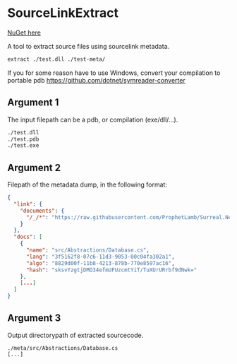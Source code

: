 # SourceLinkExtract

[NuGet here](https://www.nuget.org/packages/SourceLinkExtract/)

A tool to extract source files using sourcelink metadata.

```bash
extract ./test.dll ./test-meta/
```

If you for some reason have to use Windows, convert your compilation to portable pdb https://github.com/dotnet/symreader-converter

## Argument 1
The input filepath can be a pdb, or compilation (exe/dll/...).

```bash
./test.dll
./test.pdb
./test.exe
```

## Argument 2
Filepath of the metadata dump, in the following format:

```json
{
  "link": {
    "documents": {
      "/_/*": "https://raw.githubusercontent.com/ProphetLamb/Surreal.Net/9050c906117c795ca385fd52b75062771a2a8816/*"
    }
  },
  "docs": [
    {
      "name": "src/Abstractions/Database.cs",
      "lang": "3f5162f8-07c6-11d3-9053-00c04fa302a1",
      "algo": "8829d00f-11b8-4213-878b-770e8597ac16",
      "hash": "sksvYzgtjDMO34efmUFUzcmtYiT/TuXUrURrbf9dNwk="
    },
    [...]
  ]
}

```

## Argument 3
Output directorypath of extracted sourcecode.

```
./meta/src/Abstractions/Database.cs
[...]
```
